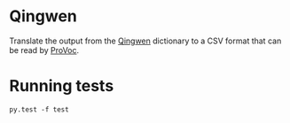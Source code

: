 # Qingwen

Translate the output from the
[Qingwen](http://itunes.apple.com/au/app/qingwen-chinese-dictionary/id301300269?mt=8)
dictionary to a CSV format that can be read by
[ProVoc](http://www.arizona-software.ch/provoc/).

# Running tests

    py.test -f test


